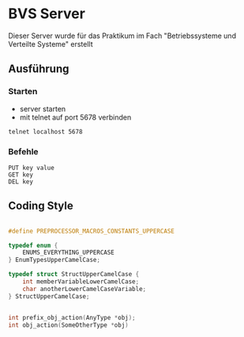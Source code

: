 # BVS Server

Dieser Server wurde für das Praktikum im Fach "Betriebssysteme und Verteilte Systeme"
erstellt

## Ausführung

### Starten

- server starten
- mit telnet auf port 5678 verbinden

```shell
telnet localhost 5678
```

### Befehle

```
PUT key value
GET key
DEL key
```

## Coding Style

```c

#define PREPROCESSOR_MACROS_CONSTANTS_UPPERCASE

typedef enum {
    ENUMS_EVERYTHING_UPPERCASE
} EnumTypesUpperCamelCase;

typedef struct StructUpperCamelCase {
    int memberVariableLowerCamelCase;
    char anotherLowerCamelCaseVariable;
} StructUpperCamelCase;


int prefix_obj_action(AnyType *obj);
int obj_action(SomeOtherType *obj)


```

